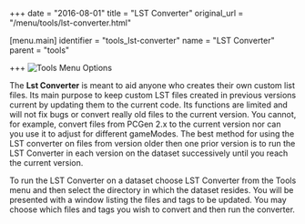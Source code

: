 +++
date = "2016-08-01"
title = "LST Converter"
original_url = "/menu/tools/lst-converter.html"

[menu.main]
    identifier = "tools_lst-converter"
    name = "LST Converter"
    parent = "tools"
    
+++
![Tools Menu Options](../../images/menus/tools.png)

The **Lst Converter** is meant to aid anyone who creates their own
custom list files. Its main purpose to keep custom LST files created
in previous versions current by updating them to the current code. Its
functions are limited and will not fix bugs or convert really old files
to the current version. You cannot, for example, convert files from
PCGen 2.x to the current version nor can you use it to adjust for
different gameModes. The best method for using the LST converter on
files from version older then one prior version is to run the LST
Converter in each version on the dataset successively until you reach
the current version.

To run the LST Converter on a dataset choose LST Converter from the
Tools menu and then select the directory in which the dataset resides.
You will be presented with a window listing the files and tags to be
updated. You may choose which files and tags you wish to convert and
then run the converter.



